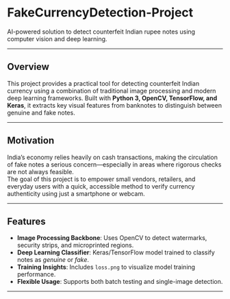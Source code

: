 # FakeCurrencyDetection-Project
AI-powered solution to detect counterfeit Indian rupee notes using computer vision and deep learning.

---

## Overview
This project provides a practical tool for detecting counterfeit Indian currency using a combination of traditional image processing and modern deep learning frameworks. Built with **Python 3, OpenCV, TensorFlow, and Keras**, it extracts key visual features from banknotes to distinguish between genuine and fake notes.

---

## Motivation
India’s economy relies heavily on cash transactions, making the circulation of fake notes a serious concern—especially in areas where rigorous checks are not always feasible.  
The goal of this project is to empower small vendors, retailers, and everyday users with a quick, accessible method to verify currency authenticity using just a smartphone or webcam.

---

## Features
- **Image Processing Backbone**: Uses OpenCV to detect watermarks, security strips, and microprinted regions.  
- **Deep Learning Classifier**: Keras/TensorFlow model trained to classify notes as *genuine* or *fake*.  
- **Training Insights**: Includes `loss.png` to visualize model training performance.  
- **Flexible Usage**: Supports both batch testing and single-image detection.  

---
